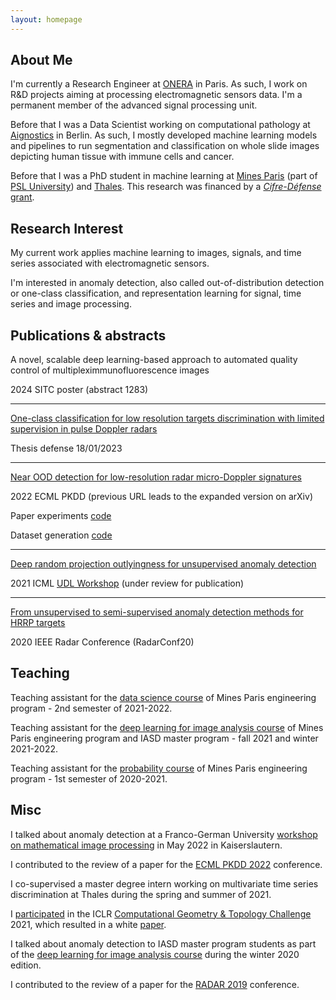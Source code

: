 ```yaml
---
layout: homepage
---
```

## About Me

I'm currently a Research Engineer at [ONERA](https://www.onera.fr/en) in Paris. As such, I work on R&D projects aiming at processing electromagnetic sensors data. I'm a permanent member of the advanced signal processing unit.

Before that I was a Data Scientist working on computational pathology at [Aignostics](https://www.aignostics.com/) in Berlin. As such, I mostly developed machine learning models and pipelines to run segmentation and classification on whole slide images depicting human tissue with immune cells and cancer.

Before that I was a PhD student in machine learning at [Mines Paris](https://en.wikipedia.org/wiki/Mines_ParisTech) (part of [PSL University](https://en.wikipedia.org/wiki/Paris_Sciences_et_Lettres_University)) and [Thales](https://en.wikipedia.org/wiki/Thales_Group). This research was financed by a [*Cifre-Défense* grant](https://www.anrt.asso.fr/fr/cifre-defense-24859).

## Research Interest

My current work applies machine learning to images, signals, and time series associated with electromagnetic sensors.

I'm interested in anomaly detection, also called out-of-distribution detection or one-class classification, and representation learning for signal, time series and image processing.

## Publications & abstracts

A novel, scalable deep learning-based approach to automated quality control of multipleximmunofluorescence images

2024 SITC poster (abstract 1283)

---

[One-class classification for low resolution targets discrimination with limited supervision in pulse Doppler radars](https://www.theses.fr/en/2023UPSLM005)

Thesis defense 18/01/2023

---

[Near OOD detection for low-resolution radar micro-Doppler signatures](https://arxiv.org/abs/2205.07869)

2022 ECML PKDD (previous URL leads to the expanded version on arXiv)

Paper experiments [code](https://github.com/Blupblupblup/Near-OOD-Doppler-Signatures)

Dataset generation [code](https://github.com/Blupblupblup/Doppler-Signatures-Generation)

---

[Deep random projection outlyingness for unsupervised anomaly detection](https://hal.archives-ouvertes.fr/hal-03203686)

2021 ICML [UDL Workshop](https://sites.google.com/view/udlworkshop2021/home) (under review for publication)

---

[From unsupervised to semi-supervised anomaly detection methods for HRRP targets](https://hal.archives-ouvertes.fr/hal-03254510)

2020 IEEE Radar Conference (RadarConf20)

## Teaching

Teaching assistant for the [data science course](https://github.com/afermanian/sdd_2022) of Mines Paris engineering program - 2nd semester of 2021-2022.

Teaching assistant for the [deep learning for image analysis course](http://cours.cmm.mines-paristech.fr/wiki/doku.php/deep/start) of Mines Paris engineering program and IASD master program - fall 2021 and winter 2021-2022.

Teaching assistant for the [probability course](https://github.com/boisgera/CDIS) of Mines Paris engineering program - 1st semester of 2020-2021.

## Misc

I talked about anomaly detection at a Franco-German University [workshop on mathematical image processing](https://www.itwm.fraunhofer.de/en/fairs_events/2022/2022_05_23_german-french-workshop.html) in May 2022 in Kaiserslautern.

I contributed to the review of a paper for the [ECML PKDD 2022](https://2022.ecmlpkdd.org/) conference.

I co-supervised a master degree intern working on multivariate time series discrimination at Thales during the spring and summer of 2021.

I [participated](https://github.com/Blupblupblup/challenge-iclr-2021/tree/main/Blupblupblup) in the ICLR [Computational Geometry & Topology Challenge](https://github.com/geomstats/challenge-iclr-2021) 2021, which resulted in a white [paper](https://arxiv.org/abs/2108.09810).

I talked about anomaly detection to IASD master program students as part of the [deep learning for image analysis course](http://cours.cmm.mines-paristech.fr/wiki/doku.php/deep/start) during the winter 2020 edition.

I contributed to the review of a paper for the [RADAR 2019](https://www.radar2019.org/) conference.
